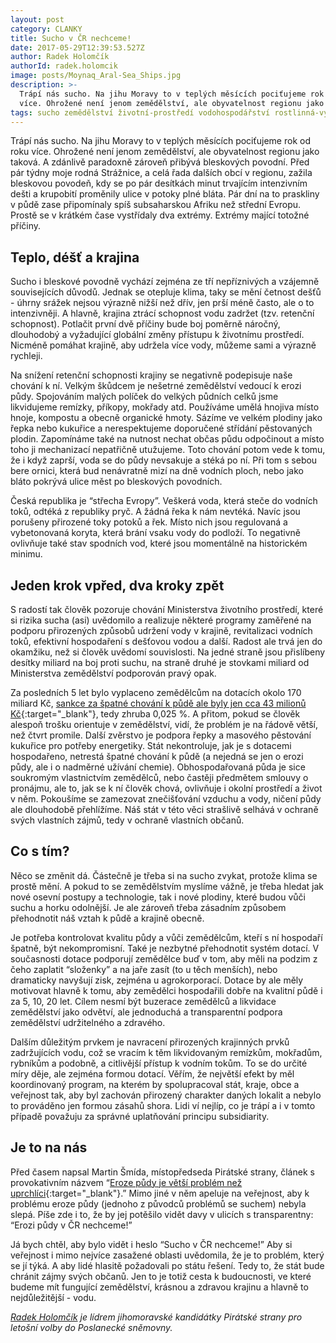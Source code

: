 ```yaml
---
layout: post
category: CLANKY
title: Sucho v ČR nechceme!
date: 2017-05-29T12:39:53.527Z
author: Radek Holomčík
authorId: radek.holomcik
image: posts/Moynaq_Aral-Sea_Ships.jpg
description: >-
  Trápí nás sucho. Na jihu Moravy to v teplých měsících pociťujeme rok od roku
  více. Ohrožené není jenom zemědělství, ale obyvatelnost regionu jako taková.
tags: sucho zemědělství životní-prostředí vodohospodářství rostlinná-výroba krajinotvorba půda-a-voda
---
```

Trápí nás sucho. Na jihu Moravy to v teplých měsících pociťujeme rok od roku více. Ohrožené není jenom zemědělství, ale obyvatelnost regionu jako taková. A zdánlivě paradoxně zároveň přibývá bleskových povodní. Před pár týdny moje rodná Strážnice, a celá řada dalších obcí v regionu, zažila bleskovou povodeň, kdy se po pár desítkách minut trvajícím intenzivním dešti a krupobití proměnily ulice v potoky plné bláta. Pár dní na to praskliny v půdě zase připomínaly spíš subsaharskou Afriku než střední Evropu. Prostě se v krátkém čase vystřídaly dva extrémy. Extrémy mající totožné příčiny.

## Teplo, déšť a krajina

Sucho i bleskové povodně vychází zejména ze tří nepříznivých a vzájemně souvisejících důvodů. Jednak se otepluje klima, taky se mění četnost dešťů - úhrny srážek nejsou výrazně nižší než dřív, jen prší méně často, ale o to intenzivněji. A hlavně, krajina ztrácí schopnost vodu zadržet (tzv. retenční schopnost). Potlačit první dvě příčiny bude boj poměrně náročný, dlouhodobý a vyžadující globální změny přístupu k životnímu prostředí. Nicméně pomáhat krajině, aby udržela více vody, můžeme sami a výrazně rychleji.

Na snížení retenční schopnosti krajiny se negativně podepisuje naše chování k ní. Velkým škůdcem je nešetrné zemědělství vedoucí k erozi půdy. Spojováním malých políček do velkých půdních celků jsme likvidujeme remízky, příkopy, mokřady atd. Používáme umělá hnojiva místo hnoje, kompostu a obecně organické hmoty. Sázíme ve velkém plodiny jako řepka nebo kukuřice a nerespektujeme doporučené střídání pěstovaných plodin. Zapomínáme také na nutnost nechat občas půdu odpočinout a místo toho ji mechanizací nepatřičně utužujeme. Toto chování potom vede k tomu, že i když zaprší, voda se do půdy nevsakuje a stéká po ní. Při tom s sebou bere ornici, která bud nenávratně mizí na dně vodních ploch, nebo jako bláto pokrývá ulice měst po bleskových povodních.

Česká republika je “střecha Evropy”. Veškerá voda, která steče do vodních toků, odtéká z republiky pryč. A žádná řeka k nám nevtéká. Navíc jsou porušeny přirozené toky potoků a řek. Místo nich jsou regulovaná a vybetonovaná koryta, která brání vsaku vody do podloží. To negativně ovlivňuje také stav spodních vod, které jsou momentálně na historickém minimu.

## Jeden krok vpřed, dva kroky zpět

S radostí tak člověk pozoruje chování Ministerstva životního prostředí, které si rizika sucha (asi) uvědomilo a realizuje některé programy zaměřené na podporu přirozených způsobů udržení vody v krajině, revitalizaci vodních toků, efektivní hospodaření s dešťovou vodou a další. Radost ale trvá jen do okamžiku, než si člověk uvědomí souvislosti. Na jedné straně jsou přislíbeny desítky miliard na boj proti suchu, na straně druhé je stovkami miliard od Ministerstva zemědělství podporován pravý opak.

Za posledních 5 let bylo vyplaceno zemědělcům na dotacích okolo 170 miliard Kč, [sankce za špatné chování k půdě ale byly jen cca 43 milionů Kč](http://www.ochrana-pudy.cz/hrozby-pro-pudu/jak-cesky-stat-tresta-ty-co-poskozuji-zemedelskou-pudu/2017/03/27/){:target="_blank"}, tedy zhruba 0,025 %. A přitom, pokud se člověk alespoň trošku orientuje v zemědělství, vidí, že problém je na řádově větší, než čtvrt promile. Další zvěrstvo je podpora řepky a masového pěstování kukuřice pro potřeby energetiky. Stát nekontroluje, jak je s dotacemi hospodařeno, netrestá špatné chování k půdě (a nejedná se jen o erozi půdy, ale i o nadměrné užívání chemie). Obhospodařovaná půda je sice soukromým vlastnictvím zemědělců, nebo častěji předmětem smlouvy o pronájmu, ale to, jak se k ní člověk chová, ovlivňuje i okolní prostředí a život v něm. Pokoušíme se zamezovat znečišťování vzduchu a vody, ničení půdy ale dlouhodobě přehlížíme. Náš stát v této věci strašlivě selhává v ochraně svých vlastních zájmů, tedy v ochraně vlastních občanů.

## Co s tím?

Něco se změnit dá. Částečně je třeba si na sucho zvykat, protože klima se prostě mění. A pokud to se zemědělstvím myslíme vážně, je třeba hledat jak nové osevní postupy a technologie, tak i nové plodiny, které budou vůči suchu a horku odolnější. Je ale zároveň třeba zásadním způsobem přehodnotit náš vztah k půdě a krajině obecně.

Je potřeba kontrolovat kvalitu půdy a vůči zemědělcům, kteří s ní hospodaří špatně, být nekompromisní. Také je nezbytné přehodnotit systém dotací. V současnosti dotace podporují zemědělce buď v tom, aby měli na podzim z čeho zaplatit “složenky” a na jaře zasít (to u těch menších), nebo dramaticky navyšují zisk, zejména u agrokorporací. Dotace by ale měly motivovat hlavně k tomu, aby zemědělci hospodařili dobře na kvalitní půdě i za 5, 10, 20 let. Cílem nesmí být buzerace zemědělců a likvidace zemědělství jako odvětví, ale jednoduchá a transparentní podpora zemědělství udržitelného a zdravého.

Dalším důležitým prvkem je navracení přirozených krajinných prvků zadržujících vodu, což se vracím k těm likvidovaným remízkům, mokřadům, rybníkům a podobně, a citlivější přístup k vodním tokům. To se do určité míry děje, ale zejména formou dotací. Věřím, že největší efekt by měl koordinovaný program, na kterém by spolupracoval stát, kraje, obce a veřejnost tak, aby byl zachován přirozený charakter daných lokalit a nebylo to prováděno jen formou zásahů shora. Lidi ví nejlíp, co je trápí a i v tomto případě považuju za správné uplatňování principu subsidiarity.

## Je to na nás

Před časem napsal Martin Šmída, místopředseda Pirátské strany, článek s provokativním názvem “[Eroze půdy je větší problém než uprchlíci](http://www.piratskelisty.cz/clanek-1434-martin-smida-eroze-pudy-je-vetsi-problem-nez-uprchlici){:target="_blank"}.” Mimo jiné v něm apeluje na veřejnost, aby k problému eroze půdy (jednoho z původců problémů se suchem) nebyla slepá. Píše zde i to, že by jej potěšilo vidět davy v ulicích s transparentny: “Erozi půdy v ČR nechceme!”

Já bych chtěl, aby bylo vidět i heslo “Sucho v ČR nechceme!” Aby si veřejnost i mimo nejvíce zasažené oblasti uvědomila, že je to problém, který se jí týká. A aby lidé hlasitě požadovali po státu řešení. Tedy to, že stát bude chránit zájmy svých občanů. Jen to je totiž cesta k budoucnosti, ve které budeme mít fungující zemědělství, krásnou a zdravou krajinu a hlavně to nejdůležitější - vodu.

*[Radek Holomčík](/lide/radek-holomcik/) je lídrem jihomoravské kandidátky Pirátské strany pro letošní volby do Poslanecké sněmovny.*
